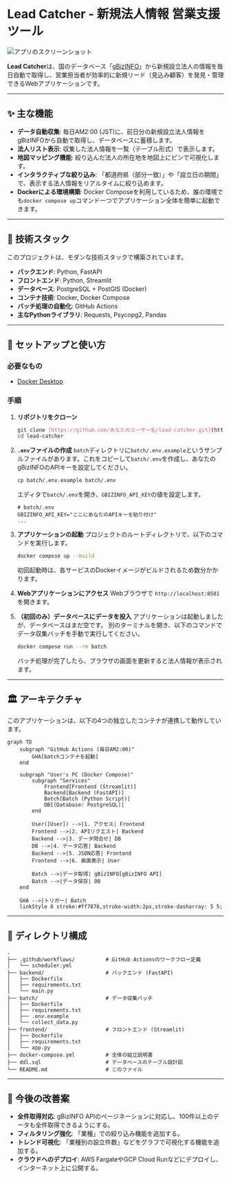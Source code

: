 # Lead Catcher - 新規法人情報 営業支援ツール

![アプリのスクリーンショット](https://placehold.co/800x400/DDE6ED/526D82?text=App+Screenshot)

**Lead Catcher**は、国のデータベース「[gBizINFO](https://info.gbiz.go.jp/)」から新規設立法人の情報を毎日自動で取得し、営業担当者が効率的に新規リード（見込み顧客）を発見・管理できるWebアプリケーションです。

---

## ✨ 主な機能

* **データ自動収集**: 毎日AM2:00 (JST)に、前日分の新規設立法人情報をgBizINFOから自動で取得し、データベースに蓄積します。
* **法人リスト表示**: 収集した法人情報を一覧（テーブル形式）で表示します。
* **地図マッピング機能**: 絞り込んだ法人の所在地を地図上にピンで可視化します。
* **インタラクティブな絞り込み**: 「都道府県（部分一致）」や「設立日の期間」で、表示する法人情報をリアルタイムに絞り込めます。
* **Dockerによる環境構築**: Docker Composeを利用しているため、誰の環境でも`docker compose up`コマンド一つでアプリケーション全体を簡単に起動できます。

---

## 🔧 技術スタック

このプロジェクトは、モダンな技術スタックで構築されています。

* **バックエンド**: Python, FastAPI
* **フロントエンド**: Python, Streamlit
* **データベース**: PostgreSQL + PostGIS (Docker)
* **コンテナ技術**: Docker, Docker Compose
* **バッチ処理の自動化**: GitHub Actions
* **主なPythonライブラリ**: Requests, Psycopg2, Pandas

---

## 🚀 セットアップと使い方

### 必要なもの

* [Docker Desktop](https://www.docker.com/products/docker-desktop/)

### 手順

1.  **リポジトリをクローン**
    ```bash
    git clone [https://github.com/あなたのユーザー名/lead-catcher.git](https://github.com/あなたのユーザー名/lead-catcher.git)
    cd lead-catcher
    ```

2.  **`.env`ファイルの作成**
    `batch`ディレクトリに`batch/.env.example`というサンプルファイルがあります。これをコピーして`batch/.env`を作成し、あなたのgBizINFOのAPIキーを設定してください。
    ```bash
    cp batch/.env.example batch/.env
    ```
    エディタで`batch/.env`を開き、`GBIZINFO_API_KEY`の値を設定します。
    ```dotenv
    # batch/.env
    GBIZINFO_API_KEY="ここにあなたのAPIキーを貼り付け"
    ...
    ```

3.  **アプリケーションの起動**
    プロジェクトのルートディレクトリで、以下のコマンドを実行します。
    ```bash
    docker compose up --build
    ```
    初回起動時は、各サービスのDockerイメージがビルドされるため数分かかります。

4.  **Webアプリケーションにアクセス**
    Webブラウザで `http://localhost:8501` を開きます。

5.  **（初回のみ）データベースにデータを投入**
    アプリケーションは起動しましたが、データベースはまだ空です。
    別のターミナルを開き、以下のコマンドでデータ収集バッチを手動で実行してください。
    ```bash
    docker compose run --rm batch
    ```
    バッチ処理が完了したら、ブラウザの画面を更新すると法人情報が表示されます。

---

## 🏛️ アーキテクチャ

このアプリケーションは、以下の4つの独立したコンテナが連携して動作しています。

```mermaid
graph TD
    subgraph "GitHub Actions (毎日AM2:00)"
        GHA[batchコンテナを起動]
    end

    subgraph "User's PC (Docker Compose)"
        subgraph "Services"
            Frontend[Frontend (Streamlit)]
            Backend[Backend (FastAPI)]
            Batch[Batch (Python Script)]
            DB[(Database: PostgreSQL)]
        end

        User([User]) -->|1. アクセス| Frontend
        Frontend -->|2. APIリクエスト| Backend
        Backend -->|3. データ問合せ| DB
        DB -->|4. データ応答| Backend
        Backend -->|5. JSON応答| Frontend
        Frontend -->|6. 画面表示| User

        Batch -->|データ取得| gBizINFO[gBizINFO API]
        Batch -->|データ保存| DB
    end
    
    GHA -->|トリガー| Batch
    linkStyle 8 stroke:#ff7878,stroke-width:2px,stroke-dasharray: 5 5;
```

---

## 📂 ディレクトリ構成

```
.
├── .github/workflows/          # GitHub Actionsのワークフロー定義
│   └── scheduler.yml
├── backend/                    # バックエンド (FastAPI)
│   ├── Dockerfile
│   ├── requirements.txt
│   └── main.py
├── batch/                      # データ収集バッチ
│   ├── Dockerfile
│   ├── requirements.txt
│   ├── .env.example
│   └── collect_data.py
├── frontend/                   # フロントエンド (Streamlit)
│   ├── Dockerfile
│   ├── requirements.txt
│   └── app.py
├── docker-compose.yml          # 全体の組立説明書
├── ddl.sql                     # データベースのテーブル設計図
└── README.md                   # このファイル
```

---

## 🌱 今後の改善案

* **全件取得対応**: gBizINFO APIのページネーションに対応し、100件以上のデータも全件取得できるようにする。
* **フィルタリング強化**: 「業種」での絞り込み機能を追加する。
* **トレンド可視化**: 「業種別の設立件数」などをグラフで可視化する機能を追加する。
* **クラウドへのデプロイ**: AWS FargateやGCP Cloud Runなどにデプロイし、インターネット上に公開する。
